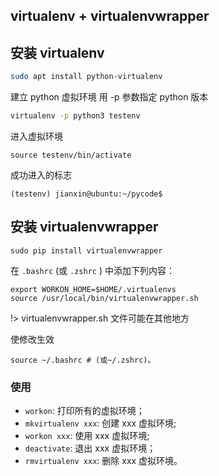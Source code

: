## virtualenv + virtualenvwrapper

## 安装 virtualenv

``` bash
sudo apt install python-virtualenv
```

建立 python 虚拟环境
用 -p 参数指定 python 版本
``` bash
virtualenv -p python3 testenv
```

进入虚拟环境

```
source testenv/bin/activate
```

成功进入的标志
```
(testenv) jianxin@ubuntu:~/pycode$ 
```

## 安装 virtualenvwrapper

```
sudo pip install virtualenvwrapper
```

在 `.bashrc` (或 `.zshrc` ) 中添加下列内容：

```
export WORKON_HOME=$HOME/.virtualenvs
source /usr/local/bin/virtualenvwrapper.sh
```

!> virtualenvwrapper.sh 文件可能在其他地方

使修改生效

```
source ~/.bashrc # (或~/.zshrc)。
```
### 使用
 * `workon`: 打印所有的虚拟环境；  
 * `mkvirtualenv xxx`: 创建 xxx 虚拟环境;  
 * `workon xxx`: 使用 xxx 虚拟环境;  
 * `deactivate`: 退出 xxx 虚拟环境；  
 * `rmvirtualenv xxx`: 删除 xxx 虚拟环境。  
